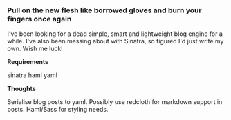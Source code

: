 ### Pull on the new flesh like borrowed gloves and burn your fingers once again ###

I've been looking for a dead simple, smart and lightweight blog engine for a while. I've also been messing about with Sinatra, so figured I'd just write my own. Wish me luck!

**Requirements**

sinatra
haml
yaml

**Thoughts**

Serialise blog posts to yaml. Possibly use redcloth for markdown support in posts. Haml/Sass for styling needs.
